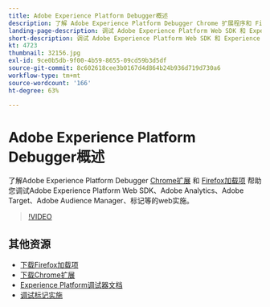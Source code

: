 ```yaml
---
title: Adobe Experience Platform Debugger概述
description: 了解 Adobe Experience Platform Debugger Chrome 扩展程序和 Firefox 加载项如何帮助您调试 Adobe Experience Platform Web SDK、Adobe Analytics、Adobe Target、Adobe Audience Manager、标记等的 Web 实施。
landing-page-description: 调试 Adobe Experience Platform Web SDK 和 Experience Cloud 应用程序的 Web 实施。
short-description: 调试 Adobe Experience Platform Web SDK 和 Experience Cloud 应用程序的 Web 实施。
kt: 4723
thumbnail: 32156.jpg
exl-id: 9ce0b5db-9f00-4b59-8655-09cd59b3d5df
source-git-commit: 8c602618cee3b0167d4d864b24b936d719d730a6
workflow-type: tm+mt
source-wordcount: '166'
ht-degree: 63%

---
```


# Adobe Experience Platform Debugger概述

了解Adobe Experience Platform Debugger [Chrome扩展](https://chrome.google.com/webstore/detail/adobe-experience-platform/bfnnokhpnncpkdmbokanobigaccjkpob) 和 [Firefox加载项](https://addons.mozilla.org/zh-CN/firefox/addon/adobe-experience-platform-dbg/) 帮助您调试Adobe Experience Platform Web SDK、Adobe Analytics、Adobe Target、Adobe Audience Manager、标记等的web实施。

>[!VIDEO](https://video.tv.adobe.com/v/32156?quality=12&learn=on)

## 其他资源

* [下载Firefox加载项](https://addons.mozilla.org/zh-CN/firefox/addon/adobe-experience-platform-dbg/)
* [下载Chrome扩展](https://chrome.google.com/webstore/detail/adobe-experience-platform/bfnnokhpnncpkdmbokanobigaccjkpob)
* [Experience Platform调试器文档](https://experienceleague.adobe.com/docs/debugger/using-v2/experience-cloud-debugger.html)
* [调试标记实施](https://experienceleague.adobe.com/docs/experience-manager-learn/sites/integrations/experience-platform-launch/debug-launch-implementation.html)
